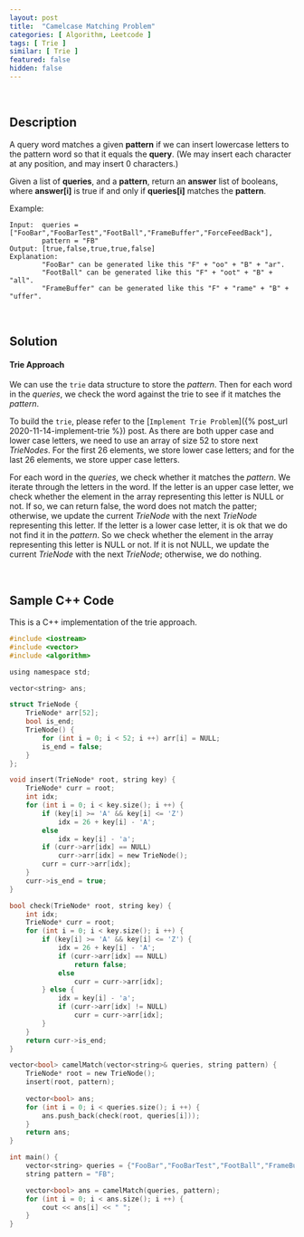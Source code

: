 ```yaml
---
layout: post
title:  "Camelcase Matching Problem"
categories: [ Algorithm, Leetcode ]
tags: [ Trie ]
similar: [ Trie ]
featured: false
hidden: false
---
```


<br />

## Description


A query word matches a given **pattern** if we can insert lowercase letters to the pattern word so that it equals the **query**. (We may insert each character at any position, and may insert 0 characters.)

Given a list of **queries**, and a **pattern**, return an **answer** list of booleans, where **answer[i]** is true if and only if **queries[i]** matches the **pattern**.





Example: 
```
Input:  queries = ["FooBar","FooBarTest","FootBall","FrameBuffer","ForceFeedBack"], 
        pattern = "FB"
Output: [true,false,true,true,false]
Explanation: 
        "FooBar" can be generated like this "F" + "oo" + "B" + "ar".
        "FootBall" can be generated like this "F" + "oot" + "B" + "all".
        "FrameBuffer" can be generated like this "F" + "rame" + "B" + "uffer".
```

<br />

## Solution


#### Trie Approach

We can use the `trie` data structure to store the *pattern*. Then for each word in the *queries*, we check the word against the trie to see if it matches the *pattern*.

To build the `trie`, please refer to the [`Implement Trie Problem`]({% post_url 2020-11-14-implement-trie %}) post. As there are both upper case and lower case letters, we need to use an array of size 52 to store next *TrieNodes*. For the first 26 elements, we store lower case letters; and for the last 26 elements, we store upper case letters.

For each word in the *queries*, we check whether it matches the *pattern*. We iterate through the letters in the word. If the letter is an upper case letter, we check whether the element in the array representing this letter is NULL or not. If so, we can return false, the word does not match the patter; otherwise, we update the current *TrieNode* with the next *TrieNode* representing this letter. If the letter is a lower case letter, it is ok that we do not find it in the *pattern*. So we check whether the element in the array representing this letter is NULL or not. If it is not NULL, we update the current *TrieNode* with the next *TrieNode*; otherwise, we do nothing.



<br />

## Sample C++ Code

This is a C++ implementation of the trie approach.

```c
#include <iostream>
#include <vector>
#include <algorithm>

using namespace std;

vector<string> ans;

struct TrieNode {
    TrieNode* arr[52];
    bool is_end;
    TrieNode() {
        for (int i = 0; i < 52; i ++) arr[i] = NULL;
        is_end = false;
    }
};

void insert(TrieNode* root, string key) {
    TrieNode* curr = root;
    int idx;
    for (int i = 0; i < key.size(); i ++) {
        if (key[i] >= 'A' && key[i] <= 'Z')
            idx = 26 + key[i] - 'A';
        else
            idx = key[i] - 'a';
        if (curr->arr[idx] == NULL)
            curr->arr[idx] = new TrieNode();
        curr = curr->arr[idx];
    }
    curr->is_end = true;
}

bool check(TrieNode* root, string key) {
    int idx;
    TrieNode* curr = root;
    for (int i = 0; i < key.size(); i ++) {
        if (key[i] >= 'A' && key[i] <= 'Z') {
            idx = 26 + key[i] - 'A';
            if (curr->arr[idx] == NULL)
                return false;
            else
                curr = curr->arr[idx];
        } else {
            idx = key[i] - 'a';
            if (curr->arr[idx] != NULL)
                curr = curr->arr[idx];
        }
    }
    return curr->is_end;
}

vector<bool> camelMatch(vector<string>& queries, string pattern) {
    TrieNode* root = new TrieNode();
    insert(root, pattern);
    
    vector<bool> ans;
    for (int i = 0; i < queries.size(); i ++) {
        ans.push_back(check(root, queries[i]));
    }
    return ans;
}

int main() {
    vector<string> queries = {"FooBar","FooBarTest","FootBall","FrameBuffer","ForceFeedBack"};
    string pattern = "FB";

    vector<bool> ans = camelMatch(queries, pattern);
    for (int i = 0; i < ans.size(); i ++) {
        cout << ans[i] << " ";
    }
}
```

